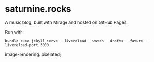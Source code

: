 # saturnine.rocks
A music blog, built with Mirage and hosted on GitHub Pages.

Run with:
```
bundle exec jekyll serve --livereload --watch --drafts --future --livereload-port 3000
```

image-rendering: pixelated;